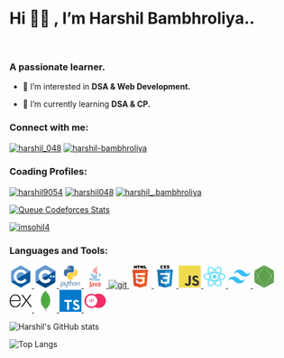 <h1 align="left">Hi 🙋‍♂️ , I’m Harshil Bambhroliya..</h1>
<div id = "counter">
<img src="https://komarev.com/ghpvc/?username=harshil048&style=flat-square&color=blue" alt=""/>
</div>
<h3 align="left">A passionate learner.</h3>

- 👀 I’m interested in **DSA & Web Development.**

- 🌱 I’m currently learning **DSA & CP.**

<h3 align="left">Connect with me:</h3>
<p align="left">
<a href="https://twitter.com/harshil0048" target="blank"><img align="center" src="https://raw.githubusercontent.com/rahuldkjain/github-profile-readme-generator/master/src/images/icons/Social/twitter.svg" alt="harshil_048" height="30" width="40" /></a>
<a href="https://www.linkedin.com/in/harshil-bambhroliya/" target="blank"><img align="center" src="https://raw.githubusercontent.com/rahuldkjain/github-profile-readme-generator/master/src/images/icons/Social/linked-in-alt.svg" alt="harshil-bambhroliya" height="30" width="40" /></a>

<h3 align="left">Coading Profiles:</h3>
<p align="left">
<a href="https://www.codechef.com/users/harshil9054" target="blank"><img align="center" src="https://cdn.jsdelivr.net/npm/simple-icons@3.1.0/icons/codechef.svg" alt="harshil9054" height="30" width="40" /></a>
<a href="https://leetcode.com/harshil048/" target="blank"><img align="center" src="https://raw.githubusercontent.com/rahuldkjain/github-profile-readme-generator/master/src/images/icons/Social/leet-code.svg" alt="harshil048" height="30" width="40" /></a>
<a href="https://codeforces.com/profile/harshil_.bambhroliya" target="blank"><img align="center" src="https://raw.githubusercontent.com/rahuldkjain/github-profile-readme-generator/master/src/images/icons/Social/codeforces.svg" alt="harshil_.bambhroliya" height="30" width="40" /></a>



</p>
<p>
  <a href="https://codeforces.com/profile/queue">
  <img height="316" src="https://codeforces-readme-stats.vercel.app/api/card?username=Harshil-Bambhroliya&theme=github_dark&force_username=true&border_color=404040" alt="Queue Codeforces Stats"/>
  </a>
</p>
<p align="left"> <a href="https://twitter.com/harshil0048" target="blank"><img src="https://img.shields.io/twitter/follow/harshil0048?logo=twitter&style=for-the-badge" alt="imsohil4" /></a> </p>
<h3 align="left">Languages and Tools:</h3>
<p align="left"> <a href="https://www.cprogramming.com/" target="_blank" rel="noreferrer"> <img src="https://raw.githubusercontent.com/devicons/devicon/master/icons/c/c-original.svg" alt="c" width="40" height="40"/> </a> <a href="https://www.w3schools.com/cpp/" target="_blank" rel="noreferrer"> <img src="https://raw.githubusercontent.com/devicons/devicon/master/icons/cplusplus/cplusplus-original.svg" alt="cplusplus" width="40" height="40"/> </a>
  <a href="https://www.python.org/" target="_blank" rel="noreferrer"> <img src="https://github.com/devicons/devicon/blob/master/icons/python/python-original-wordmark.svg" alt="react" width="40" height="40"/> </a>
<a href="https://dev.java/learn/getting-started/" target="_blank" rel="noreferrer"> <img src="https://github.com/devicons/devicon/blob/master/icons/java/java-original-wordmark.svg" alt="react" width="40" height="40"/> </a>
  <a href="https://git-scm.com/" target="_blank" rel="noreferrer"> <img src="https://www.vectorlogo.zone/logos/git-scm/git-scm-icon.svg" alt="git" width="40" height="40"/> </a> <a href="https://www.w3.org/html/" target="_blank" rel="noreferrer"> <img src="https://raw.githubusercontent.com/devicons/devicon/master/icons/html5/html5-original-wordmark.svg" alt="html5" width="40" height="40"/> </a> <a href="https://www.w3schools.com/css/" target="_blank" rel="noreferrer"> <img src="https://raw.githubusercontent.com/devicons/devicon/master/icons/css3/css3-original-wordmark.svg" alt="css3" width="40" height="40"/> </a><a href="https://developer.mozilla.org/en-US/docs/Web/JavaScript" target="_blank" rel="noreferrer"> <img src="https://raw.githubusercontent.com/devicons/devicon/master/icons/javascript/javascript-original.svg" alt="javascript" width="40" height="40"/> </a> <a href="https://developer.mozilla.org/en-US/docs/Learn/Tools_and_testing/Client-side_JavaScript_frameworks/React_getting_started" target="_blank" rel="noreferrer"> <img src="https://raw.githubusercontent.com/devicons/devicon/master/icons/react/react-original.svg" alt="react" width="40" height="40"/> </a> 
<a href="https://tailwindcss.com/" target="_blank" rel="noreferrer"> <img src="https://github.com/devicons/devicon/blob/master/icons/tailwindcss/tailwindcss-plain.svg" alt="react" width="40" height="40"/> </a>
  <a href="https://tailwindcss.com/" target="_blank" rel="noreferrer"> <img src="https://github.com/devicons/devicon/blob/master/icons/nodejs/nodejs-plain.svg" alt="react" width="40" height="40"/> </a> <a href="https://tailwindcss.com/" target="_blank" rel="noreferrer"> <img src="https://github.com/devicons/devicon/blob/master/icons/express/express-original.svg" alt="react" width="40" height="40"/> </a> <a href="https://tailwindcss.com/" target="_blank" rel="noreferrer"> <img src="https://github.com/devicons/devicon/blob/master/icons/mongodb/mongodb-plain.svg" alt="react" width="40" height="40"/> </a><a href="https://tailwindcss.com/" target="_blank" rel="noreferrer"> <img src="https://github.com/devicons/devicon/blob/master/icons/typescript/typescript-plain.svg" alt="react" width="40" height="40"/> </a><a href="https://tailwindcss.com/" target="_blank" rel="noreferrer"> <img src="https://github.com/devicons/devicon/blob/master/icons/appwrite/appwrite-original.svg" alt="react" width="40" height="40"/> </a>
  </a> 

  
</p>

<!--[![Top Langs](https://github-readme-stats.vercel.app/api/top-langs/?username=harshil048&layout=compact)](https://github.com/harshil048/github-readme-stats)-->

![Harshil's GitHub stats](https://github-readme-stats.vercel.app/api?username=harshil048&theme=onedark_icons=true)

![Top Langs](https://github-readme-stats.vercel.app/api/top-langs/?username=harshil048&hide_progress=true)
<!--[![Harshil's github activity graph](https://activity-graph.herokuapp.com/graph?username=harshil048&theme=react-dark)](https://github.com/harshil048/github-readme-activity-graph)-->
